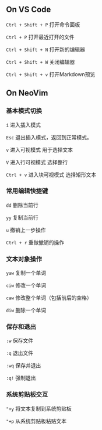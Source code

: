 ## On VS Code

`Ctrl + Shift + P` 打开命令面板

`Ctrl + P` 打开最近打开的文件

`Ctrl + Shift + N` 打开新的编辑器

`Ctrl + Shift + W` 关闭编辑器

`Ctrl + Shift + v` 打开Markdown预览

## On NeoVim

### **基本模式切换**
`i` 进入插入模式

`Esc` 退出插入模式，返回到正常模式。

`v` 进入可视模式 用于选择文本

`V` 进入行可视模式 选择整行

`Ctrl + v` 进入块可视模式 选择矩形文本


### **常用编辑快捷键**
`dd` 删除当前行

`yy` 复制当前行

`u` 撤销上一步操作

`Ctrl + r` 重做撤销的操作


### **文本对象操作**
`yaw` 复制一个单词

`ciw` 修改一个单词

`caw` 修改整个单词（包括前后的空格）

`diw` 删除一个单词

### **保存和退出**

`:w` 保存文件

`:q` 退出文件

`:wq` 保存并退出

`:q!` 强制退出

### **系统剪贴板交互**
`"+y` 将文本复制到系统剪贴板

`"+p` 从系统剪贴板粘贴文本